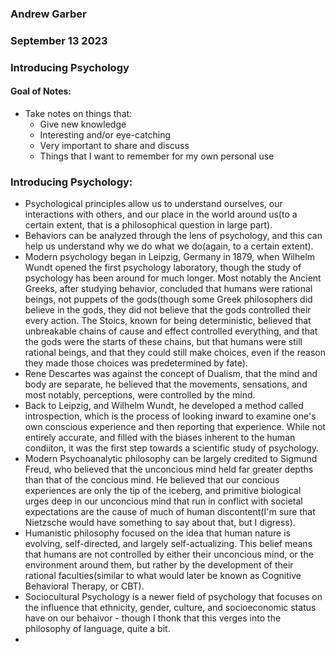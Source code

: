 ### Andrew Garber
### September 13 2023
### Introducing Psychology

#### Goal of Notes:
 - Take notes on things that:
    - Give new knowledge
    - Interesting and/or eye-catching
    - Very important to share and discuss
    - Things that I want to remember for my own personal use

### Introducing Psychology:
 - Psychological principles allow us to understand ourselves, our interactions with others, and our place in the world around us(to a certain extent, that is a philosophical question in large part).
 - Behaviors can be analyzed through the lens of psychology, and this can help us understand why we do what we do(again, to a certain extent).
 - Modern psychology began in Leipzig, Germany in 1879, when Wilhelm Wundt opened the first psychology laboratory, though the study of psychology has been around for much longer. Most notably the Ancient Greeks, after studying behavior, concluded that humans were rational beings, not puppets of the gods(though some Greek philosophers did believe in the gods, they did not believe that the gods controlled their every action. The Stoics, known for being deterministic, believed that unbreakable chains of cause and effect controlled everything, and that the gods were the starts of these chains, but that humans were still rational beings, and that they could still make choices, even if the reason they made those choices was predetermined by fate).
 - Rene Descartes was against the concept of Dualism, that the mind and body are separate, he believed that the movements, sensations, and most notably, perceptions, were controlled by the mind.
 - Back to Leipzig, and Wilhelm Wundt, he developed a method called introspection, which is the process of looking inward to examine one's own conscious experience and then reporting that experience. While not entirely accurate, and filled with the biases inherent to the human condiiton, it was the first step towards a scientific study of psychology.
 - Modern Psychoanalytic philosophy can be largely credited to Sigmund Freud, who believed that the unconcious mind held far greater depths than that of the concious mind. He believed that our concious experiences are only the tip of the iceberg, and primitive biological urges deep in our unconcious mind that run in conflict with societal expectations are the cause of much of human discontent(I'm sure that Nietzsche would have something to say about that, but I digress).
 - Humanistic philosophy focused on the idea that human nature is evolving, self-directed, and largely self-actualizing. This belief means that humans are not controlled by either their unconcious mind, or the environment around them, but rather by the development of their rational faculties(similar to what would later be known as Cognitive Behavioral Therapy, or CBT).
 - Sociocultural Psychology is a newer field of psychology that focuses on the influence that ethnicity, gender, culture, and socioeconomic status have on our behaivor - though I thonk that this verges into the philosophy of language, quite a bit.
 - 
